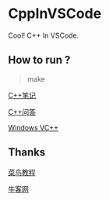 # CppInVSCode

Cool! C++ In VSCode.

## How to run ?

> make

[C++笔记](https://github.com/Peefy/CppInVSCode/tree/master/doc/README.md)

[C++问答](https://github.com/Peefy/CppInVSCode/tree/master/doc/README_PROBLEMS.md)

[Windows VC++](https://github.com/Peefy/CppInVSCode/tree/master/doc/README_VC.md)

## Thanks

[菜鸟教程](http://www.runoob.com/)

[牛客网](https://www.nowcoder.com)

